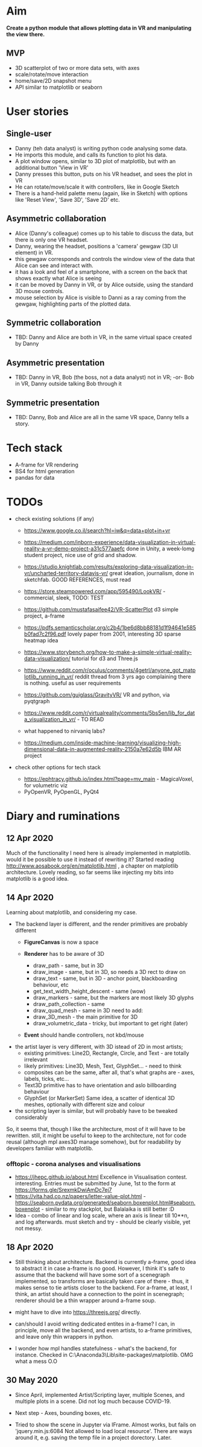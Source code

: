 # Aim

**Create a python module that allows plotting data in VR and manipulating the view there.**

## MVP
* 3D scatterplot of two or more data sets, with axes
* scale/rotate/move interaction
* home/save/2D snapshot menu
* API similar to matplotlib or seaborn

# User stories

## Single-user
* Danny (teh data analyst) is writing python code analysing some data.
* He imports this module, and calls its function to plot his data.
* A plot window opens, similar to 3D plot of matplotlib, but with an additional button 'View in VR'
* Danny presses this button, puts on his VR headset, and sees the plot in VR
* He can rotate/move/scale it with controllers, like in Google Sketch
* There is a hand-held palette menu (again, like in Sketch) with options like 'Reset View', 'Save 3D', 'Save 2D' etc.

## Asymmetric collaboration
* Alice (Danny's colleague) comes up to his table to discuss the data, but there is only one VR headset.
* Danny, wearing the headset, positions a 'camera' gewgaw (3D UI element) in VR.
* this gewgaw corresponds and controls the window view of the data that Alice can see and interact with.
* it has a look and feel of a smartphone, with a screen on the back that shows exactly what Alice is seeing
* it can be moved by Danny in VR, or by Alice outside, using the standard 3D mouse controls.
* mouse selection by Alice is visible to Danni as a ray coming from the gewgaw, highlighting parts of the plotted data.

## Symmetric collaboration
* TBD: Danny and Alice are both in VR, in the same virtual space created by Danny

## Asymmetric presentation
* TBD: Danny in VR, Bob (the boss, not a data analyst) not in VR; -or- Bob in VR, Danny outside talking Bob through it

## Symmetric presentation
* TBD: Danny, Bob and Alice are all in the same VR space, Danny tells a story.

# Tech stack
* A-frame for VR rendering
* BS4 for html generation
* pandas for data

# TODOs
* check existing solutions (if any)
	* https://www.google.co.il/search?hl=iw&q=data+plot+in+vr
	* https://medium.com/inborn-experience/data-visualization-in-virtual-reality-a-vr-demo-project-a31c577aaefc done in Unity, a week-lomg student project, nice use of grid and shadow.
	* https://studio.knightlab.com/results/exploring-data-visualization-in-vr/uncharted-territory-datavis-vr/ great ideation, journalism, done in sketchfab. GOOD REFERENCES, must read
	* https://store.steampowered.com/app/595490/LookVR/ - commercial, sleek, TODO: TEST
	* https://github.com/mustafasaifee42/VR-ScatterPlot d3 simple project, a-frame
	* https://pdfs.semanticscholar.org/c2b4/1be6d8bb88181d1f94641e585b0fad7c2f96.pdf lovely paper from 2001, interesting 3D sparse heatmap idea
	* https://www.storybench.org/how-to-make-a-simple-virtual-reality-data-visualization/ tutorial for d3 and Three.js
	* https://www.reddit.com/r/oculus/comments/4getrl/anyone_got_matplotlib_running_in_vr/ reddit thread from 3 yrs ago complaining there is nothing. useful as user requirements
	* https://github.com/guiglass/GravityVR/ VR and python, via pyqtgraph

	* https://www.reddit.com/r/virtualreality/comments/5bs5en/lib_for_data_visualization_in_vr/ - TO READ
	* what happened to nirvaniq labs?
	* https://medium.com/inside-machine-learning/visualizing-high-dimensional-data-in-augmented-reality-2150a7e62d5b IBM AR project

* check other options for tech stack
    * https://ephtracy.github.io/index.html?page=mv_main - MagicaVoxel, for volumetric viz
	* PyOpenVR, PyOpenGL, PyQt4

# Diary and ruminations

## 12 Apr 2020
Much of the functionality I need here is already implemented in matplotlib. would it be possible to use it instead of rewriting it? Started reading http://www.aosabook.org/en/matplotlib.html , a chapter on matplotlib architecture. Lovely reading, so far seems like injecting my bits into matplotlib is a good idea.

## 14 Apr 2020
Learning about matplotlib, and considering my case.
* The backend layer is different, and the render primitives are probably different
	* **FigureCanvas** is now a space
	* **Renderer** has to be aware of 3D
		* draw_path - same, but in 3D
		* draw_image - same, but in 3D, so needs a 3D rect to draw on
		* draw_text - same, but in 3D - anchor point, blackboarding behaviour, etc
		* get_text_width_height_descent - same (wow)
		* draw_markers - same, but the markers are most likely 3D glyphs
		* draw_path_collection - same
		* draw_quad_mesh - same in 3D
		need to add:
		* draw_3D_mesh - the main primitive for 3D
		* draw_volumetric_data - tricky, but important to get right (later)

	* **Event** should handle controllers, not kbd/mouse
* the artist layer is very different, with 3D istead of 2D in most artists;
	* existing primitives: Line2D, Rectangle, Circle, and Text - are totally irrelevant
	* likely primitives: Line3D, Mesh, Text, GlyphSet... - need to think
	* composites can be the same, after all, that's what graphs are - axes, labels, ticks, etc...
	* Text3D primitive has to have orientation and aslo billboarding behaviour
	* GlyphSet (or MarkerSet) Same idea, a scatter of identical 3D meshes, optionally with different size and colour
* the scripting layer is similar, but will probably have to be tweaked considerably

So, it seems that, though I like the architecture, most of it will have to be rewritten. still, it might be useful to keep to the architecture, not for code reusal (although mpl axes3D manage somehow), but for readability by developers familiar with matplotlib.

### offtopic - corona analyses and visualisations
* https://jhepc.github.io/about.html Excellence in Visualisation contest. interesting. Entries must be submitted by June, 1st to the form at https://forms.gle/SrexmkDwiAmDc7ej7
* https://vita.had.co.nz/papers/letter-value-plot.html - https://seaborn.pydata.org/generated/seaborn.boxenplot.html#seaborn.boxenplot - similar to my stackplot, but Balalaika is still better :D
* Idea - combo of linear and log scale, where an axis is linear till 10**n, and log afterwards. must sketch and try - should be clearly visible, yet not messy.

## 18 Apr 2020
* Still thinking about architecture. Backend is currently a-frame, good idea to abstract it in case a-frame is no good. However, I think it's safe to assume that the backend will have some sort of a scenegraph implemented, so transforms are basically taken care of there - thus, it makes sense to tie artists closer to the backend. For a-frame, at least, I think, an artist should have a connection to the point in scenegraph; renderer should be a thin wrapper around a-frame soup.

* might have to dive into https://threejs.org/ directly.

* can/should I avoid writing dedicated entites in a-frame? I can, in principle, move all the backend, and even artists, to a-frame primitives, and leave only thin wrappers in python.

* I wonder how mpl handles statefulness - what's the backend, for instance. Checked in C:\Anaconda3\Lib\site-packages\matplotlib. OMG what a mess O.O

## 30 May 2020

* Since April, implemented Artist/Scripting layer, multiple Scenes, and multiple plots in a scene. Did not log much because COVID-19.

* Next step - Axes, bounding boxes, etc.

* Tried to show the scene in Jupyter via IFrame. Almost works, but fails on 'jquery.min.js:6084 Not allowed to load local resource'. There are ways around it, e.g. saving the temp file in a project dorectory. Later.







